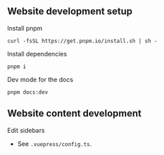 ## Website development setup

Install pnpm
```shell
curl -fsSL https://get.pnpm.io/install.sh | sh -
```

Install dependencies
```shell
pnpm i
```

Dev mode for the docs
```shell
pnpm docs:dev
```

## Website content development

Edit sidebars

- See `.vuepress/config.ts`.